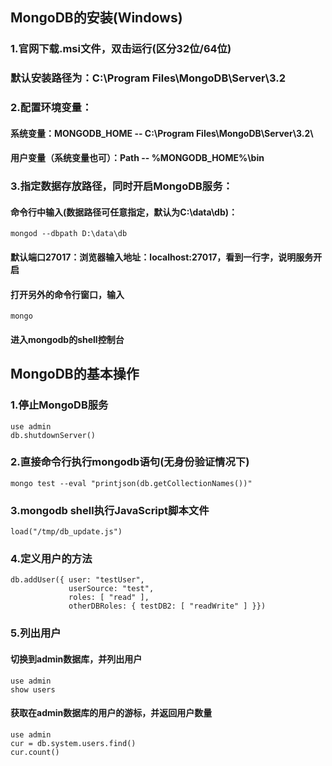 ## MongoDB的安装(Windows)
### 1.官网下载.msi文件，双击运行(区分32位/64位)
### 默认安装路径为：C:\Program Files\MongoDB\Server\3.2
### 2.配置环境变量：
#### 系统变量：MONGODB_HOME -- C:\Program Files\MongoDB\Server\3.2\
#### 用户变量（系统变量也可）：Path -- %MONGODB_HOME%\bin
### 3.指定数据存放路径，同时开启MongoDB服务：
#### 命令行中输入(数据路径可任意指定，默认为C:\data\db)：
```
mongod --dbpath D:\data\db
```
#### 默认端口27017：浏览器输入地址：localhost:27017，看到一行字，说明服务开启
#### 打开另外的命令行窗口，输入
```
mongo
```
#### 进入mongodb的shell控制台
## MongoDB的基本操作
### 1.停止MongoDB服务
```
use admin
db.shutdownServer()
```
### 2.直接命令行执行mongodb语句(无身份验证情况下)
```
mongo test --eval "printjson(db.getCollectionNames())"
```
### 3.mongodb shell执行JavaScript脚本文件
```
load("/tmp/db_update.js")
```
### 4.定义用户的方法
```
db.addUser({ user: "testUser",
             userSource: "test",
             roles: [ "read" ],
             otherDBRoles: { testDB2: [ "readWrite" ] }})
```
### 5.列出用户
#### 切换到admin数据库，并列出用户
```
use admin
show users
```
#### 获取在admin数据库的用户的游标，并返回用户数量
```
use admin
cur = db.system.users.find()
cur.count()
```